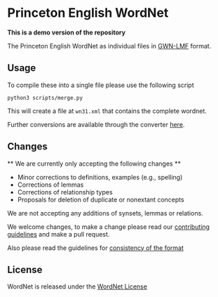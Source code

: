 # Princeton English WordNet

**This is a demo version of the repository**

The Princeton English WordNet as individual files in [GWN-LMF](http://globalwordnet.github.io/schemas/)
format.

## Usage

To compile these into a single file please use the following script

    python3 scripts/merge.py

This will create a file at `wn31.xml` that contains the complete wordnet.

Further conversions are available through the converter [here](http://server1.nlp.insight-centre.org:8080/gwn-converter).

## Changes

** We are currently only accepting the following changes **

* Minor corrections to definitions, examples (e.g., spelling)
* Corrections of lemmas
* Corrections of relationship types
* Proposals for deletion of duplicate or nonextant concepts

We are not accepting any additions of synsets, lemmas or relations.

We welcome changes, to make a change please read our [contributing guidelines](CONTRIBUTING.md) 
and make a pull request.

Also please read the guidelines for [consistency of the format](FORMAT.md)

## License

WordNet is released under the [WordNet License](https://wordnet.princeton.edu/license-and-commercial-use)


